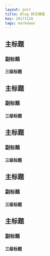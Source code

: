```yaml
---
layout: post
title: Blog 样式模板
key: 20171128
tags: markdwon
---
```


## <i class="fa fa-rebel fa-5x" aria-hidden="true"></i> 主标题
### 副标题
#### 三级标题
## <i class="fa fa-rebel fa-5x" aria-hidden="true"></i> 主标题
### 副标题
#### 三级标题
## <i class="fa fa-rebel fa-5x" aria-hidden="true"></i> 主标题
### 副标题
#### 三级标题
## <i class="fa fa-rebel fa-5x" aria-hidden="true"></i> 主标题
### 副标题
#### 三级标题
## <i class="fa fa-rebel fa-5x" aria-hidden="true"></i> 主标题
### 副标题
#### 三级标题